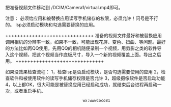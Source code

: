 

把准备视频文件移动到 /DCIM/Camera1/virtual.mp4即可。

注意：
必须给应用和被替换应用读写手机储存的权限，必须允许！问号是不行的。
lsp必须启动模块和勾选需要替换的应用。

++++++++++++++++++++++++++++++
准备的视频文件最好和被替换应用调用相机的分辨率一致，如果不一致，可能出现花屏、变色、扭曲、等问题。最好的方法比如再QQ使用，先用QQ的相机随便录制一个视频，用剪影之类的软件导入这个视频，把这个视频当作底板尺寸，导入一个新的视频覆盖上面。导出之后用。
++++++++++++++++++++++++++++++

如果没效果检查流程：
1，检查lsp是否启动模块，是否勾选需要使用的应用
2，检查软件和被使用软件的读写手机储存权限是否允许
3，超级摄像软件是否启动功能
4，以上都OK，很大可能是被替换应用已经启动成功，就结束后台进程再启动一次，或者重启手机。

                                      wx:wwwcoco81
